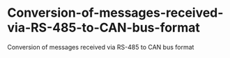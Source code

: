 # Conversion-of-messages-received-via-RS-485-to-CAN-bus-format
Conversion of messages received via RS-485 to CAN bus format
